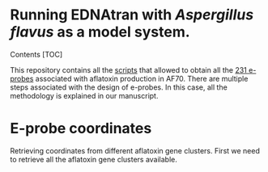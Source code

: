 Running EDNAtran with *Aspergillus flavus* as a model system.
===
Contents
[TOC]

This repository contains all the [scripts](/scripts) that allowed to obtain all the [231 e-probes](/results/eprobes/AF70-80.fasta) associated with aflatoxin production in AF70.
There are multiple steps associated with the design of e-probes. In this case, all the methodology is explained in our manuscript.

# E-probe coordinates
Retrieving coordinates from different aflatoxin gene clusters. First we need to retrieve all the aflatoxin gene clusters available.
